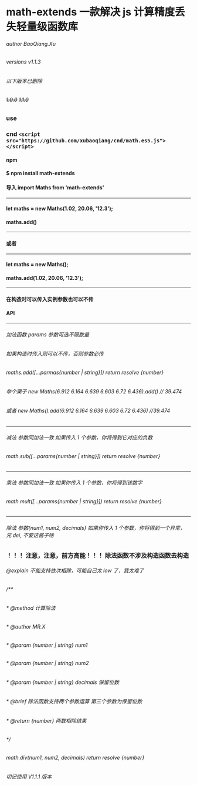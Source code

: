 # math-extends 一款解决 js 计算精度丢失轻量级函数库

###### author BaoQiang.Xu

###### versions v1.1.3

###### 以下版本已删除

###### ~~1.0.0~~ ~~1.1.0~~

### use

### cnd `<script src="https://github.com/xubaoqiang/cnd/math.es5.js"></script>`

#### npm

#### \$ npm install math-extends

#### 导入 **import Maths from 'math-extends'**

---

#### let maths = new Maths(1.02, 20.06, '12.3');

#### maths.add()

---

#### 或者

---

#### let maths = new Maths();

#### maths.add(1.02, 20.06, '12.3');

---

#### **在构造时可以传入实例参数也可以不传**

#### API

---

###### 加法函数 params 参数可选不限数量

###### 如果构造时传入则可以不传，否则参数必传

###### maths.add([...parmas{number | string}]) return resolve {number}

###### 举个栗子 new Maths(6.912 6.164 6.639 6.603 6.72 6.436).add() // 39.474

###### 或者 new Maths().add(6.912 6.164 6.639 6.603 6.72 6.436) //39.474

---

###### 减法 参数同加法一致 如果传入 1 个参数，你将得到它对应的负数

###### math.sub([...params{number | string}]) return resolve {number}

---

###### 乘法 参数同加法一致 如果你传入 1 个参数，你将得到该数字

###### math.mult([...params{number | string}]) return resolve {number}

---

###### 除法 参数{num1, num2, decimals} 如果你传入 1 个参数，你将得到一个异常， 兄 dei, 不要这酱子啥

### ！！！ 注意，注意，前方高能！！！ 除法函数不涉及构造函数去构造

###### @explain 不能支持依次相除，可能自己太 low 了，我太难了

###### /\*\*

###### \* @method 计算除法

###### \* @author MR.X

###### \* @param {number | string} num1

###### \* @param {number | string} num2

###### \* @param {number | string} decimals 保留位数

###### \* @brief 除法函数支持两个参数运算 第三个参数为保留位数

###### \* @return {number} 两数相除结果

###### \*/

###### math.div(num1, num2, decimals) return resolve {number}

###### 切记使用 V1.1.1 版本
